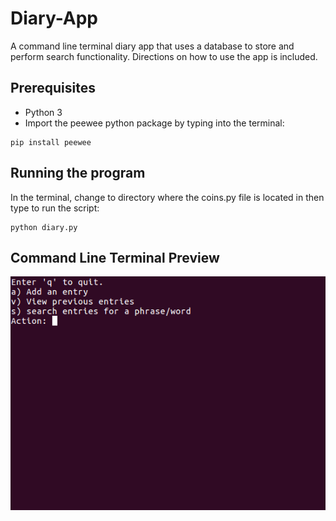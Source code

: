 # Diary-App
A command line terminal diary app that uses a database to store and perform search functionality. Directions on how to use the app is included.


## Prerequisites

 * Python 3
 * Import the peewee python package by typing into the terminal:
 
```
pip install peewee
```

## Running the program
 
 In the terminal, change to directory where the coins.py file is located in then type to run the script:

```
python diary.py
```

## Command Line Terminal Preview

![alt text](https://github.com/glennsvel90/Diary-App/blob/master/diarypreview.PNG "Diary Preview")





